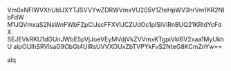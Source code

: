 Vm0xNFlWVXhUblJXYTJSVVYwZDRWVmxVU205V1ZteHpWV3hrVm1KR2NIbFdW
M1JQVmxaS2NsWnFWbFZpClJscFFXVlJCZUdOc1pISlViRnBUQ21KRldYcFdX
SEJEVkRKU1dGUnJWbE5pVjJoeVEyMVdjVkZVVmxKTgpiVkl6V2xaa1MyUkhU
alpOUlhSRVlsaG9ObGt4UlRsUVVXOUxZbTVPYkFvS2NteG8KCmZnYw==

alq